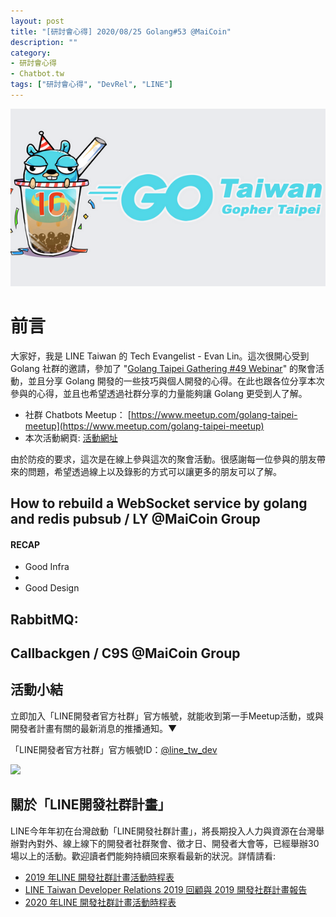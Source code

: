 ```yaml
---
layout: post
title: "[研討會心得] 2020/08/25 Golang#53 @MaiCoin"
description: ""
category: 
- 研討會心得
- Chatbot.tw
tags: ["研討會心得", "DevRel", "LINE"]
---
```


![](../images/2020/gtg.jpeg)

# 前言

大家好，我是 LINE Taiwan 的 Tech Evangelist - Evan Lin。這次很開心受到 Golang 社群的邀請，參加了 "[Golang Taipei Gathering #49 Webinar](https://www.meetup.com/golang-taipei-meetup/events/270708366/)" 的聚會活動，並且分享 Golang 開發的一些技巧與個人開發的心得。在此也跟各位分享本次參與的心得，並且也希望透過社群分享的力量能夠讓 Golang 更受到人了解。  

- 社群 Chatbots Meetup： [https://www.meetup.com/golang-taipei-meetup](https://www.meetup.com/golang-taipei-meetup) 
- 本次活動網頁:  [活動網址](https://www.meetup.com/golang-taipei-meetup/events/270708366/)﻿

由於防疫的要求，這次是在線上參與這次的聚會活動。很感謝每一位參與的朋友帶來的問題，希望透過線上以及錄影的方式可以讓更多的朋友可以了解。



## How to rebuild a WebSocket service by golang and redis pubsub / LY @MaiCoin Group

#### RECAP

- Good Infra
- 
- Good Design

RabbitMQ:
-
 

##  Callbackgen / C9S @MaiCoin Group




## 活動小結

立即加入「LINE開發者官方社群」官方帳號，就能收到第一手Meetup活動，或與開發者計畫有關的最新消息的推播通知。▼

「LINE開發者官方社群」官方帳號ID：[@line_tw_dev](https://lin.ee/s5RsZHo)

![](http://www.evanlin.com/images/2020/line-tw-dev-qr.png)

## 關於「LINE開發社群計畫」

LINE今年年初在台灣啟動「LINE開發社群計畫」，將長期投入人力與資源在台灣舉辦對內對外、線上線下的開發者社群聚會、徵才日、開發者大會等，已經舉辦30場以上的活動。歡迎讀者們能夠持續回來察看最新的狀況。詳情請看:

- [2019 年LINE 開發社群計畫活動時程表](https://engineering.linecorp.com/zh-hant/blog/line-taiwan-developer-relations-2019-plan/)
- [LINE Taiwan Developer Relations 2019 回顧與 2019 開發社群計畫報告](https://engineering.linecorp.com/zh-hant/blog/line-taiwan-developer-relations-2019/)
- [2020 年LINE 開發社群計畫活動時程表](https://engineering.linecorp.com/zh-hant/blog/2020-line-tw-devrel/)

